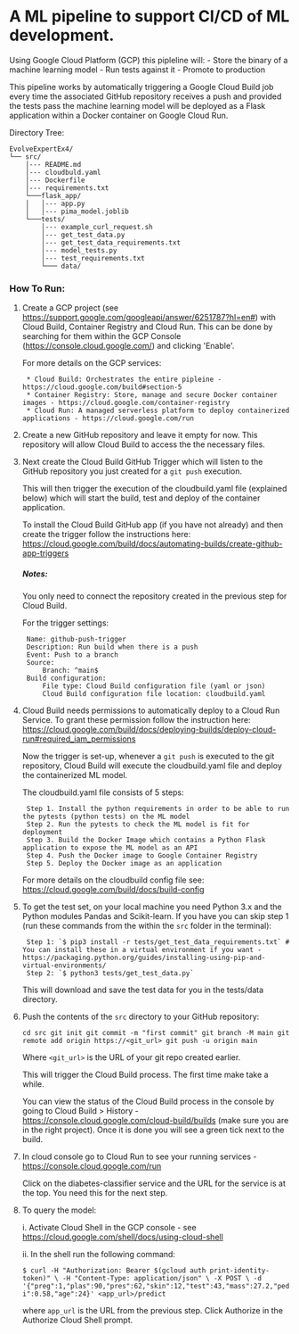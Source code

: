 # A ML pipeline to support CI/CD of ML development. 

Using Google Cloud Platform (GCP) this pipleline will:
	- Store the binary of a machine learning model
	- Run tests against it
	- Promote to production

This pipeline works by automatically triggering a Google Cloud Build job every time the associated GitHub 
repository receives a push and provided the tests pass the machine learning model will be deployed as a 
Flask application within a Docker container on Google Cloud Run.

Directory Tree:

```
EvolveExpertEx4/
└── src/
	│--- README.md
	│--- cloudbuld.yaml    
	│--- Dockerfile
	│--- requirements.txt
	└───flask_app/
	│   │--- app.py
	│   │--- pima_model.joblib  
	└───tests/
	    │--- example_curl_request.sh
	    │--- get_test_data.py
	    │--- get_test_data_requirements.txt
	    │--- model_tests.py
	    │--- test_requirements.txt
	    └─── data/
``` 


### How To Run:

1. Create a GCP project (see https://support.google.com/googleapi/answer/6251787?hl=en#) with Cloud Build, 
	Container Registry and Cloud Run. 
	This can be done by searching for them within the GCP Console (https://console.cloud.google.com/) 
	and clicking 'Enable'.

	For more details on the GCP services:

		* Cloud Build: Orchestrates the entire pipleine - https://cloud.google.com/build#section-5
		* Container Registry: Store, manage and secure Docker container images - https://cloud.google.com/container-registry
		* Cloud Run: A managed serverless platform to deploy containerized applications - https://cloud.google.com/run


2. Create a new GitHub repository and leave it empty for now. 
This repository will allow Cloud Build to access the the necessary files.

3. Next create the Cloud Build GitHub Trigger which will listen to the GitHub repository you just created for a `git push` execution. 

	This will then trigger the execution of the cloudbuild.yaml file (explained below) which will start the build, 
	test and deploy of the container application. 

	To install the Cloud Build GitHub app (if you have not already) and then create the trigger follow the instructions here:
		https://cloud.google.com/build/docs/automating-builds/create-github-app-triggers

	##### Notes:
	You only need to connect the repository created in the previous step for Cloud Build.
	
	For the trigger settings:

		Name: github-push-trigger
		Description: Run build when there is a push
		Event: Push to a branch
		Source: 
			Branch: ^main$
		Build configuration:
			File type: Cloud Build configuration file (yaml or json)
			Cloud Build configuration file location: cloudbuild.yaml

4. Cloud Build needs permissions to automatically deploy to a Cloud Run Service.
	To grant these permission follow the instruction here: 
	https://cloud.google.com/build/docs/deploying-builds/deploy-cloud-run#required_iam_permissions

	Now the trigger is set-up, whenever a `git push` is executed to the git repository, 
	Cloud Build will execute the cloudbuild.yaml file and deploy the containerized ML model.

	The cloudbuild.yaml file consists of 5 steps:
		
		Step 1. Install the python requirements in order to be able to run the pytests (python tests) on the ML model
		Step 2. Run the pytests to check the ML model is fit for deployment
		Step 3. Build the Docker Image which contains a Python Flask application to expose the ML model as an API
		Step 4. Push the Docker image to Google Container Registry
		Step 5. Deploy the Docker image as an application
	For more details on the cloudbuild config file see: https://cloud.google.com/build/docs/build-config

5. To get the test set, on your local machine you need Python 3.x and the Python modules Pandas and Scikit-learn.
	If you have you can skip step 1 (run these commands from the within the `src` folder in the terminal):

		Step 1: `$ pip3 install -r tests/get_test_data_requirements.txt` # You can install these in a virtual environment if you want - https://packaging.python.org/guides/installing-using-pip-and-virtual-environments/
		Step 2: `$ python3 tests/get_test_data.py`

	This will download and save the test data for you in the tests/data directory.

6. Push the contents of the `src` directory to your GitHub repository:

	`cd src
	git init
	git commit -m "first commit"
	git branch -M main
	git remote add origin https://<git_url>
	git push -u origin main`
	
	Where `<git_url>` is the URL of your git repo created earlier.

	This will trigger the Cloud Build process. The first time make take a while.
	
	You can view the status of the Cloud Build process in the console by going to 
	Cloud Build > History - https://console.cloud.google.com/cloud-build/builds (make sure you are in the right project).
	Once it is done you will see a green tick next to the build.

7. In cloud console go to Cloud Run to see your running services - https://console.cloud.google.com/run
	
	Click on the diabetes-classifier service and the URL for the service is at the top. You need this for the next step.

8. To query the model:

	i. Activate Cloud Shell in the GCP console - see https://cloud.google.com/shell/docs/using-cloud-shell

	ii. In the shell run the following command:

	`
	$ curl -H "Authorization: Bearer $(gcloud auth print-identity-token)" \
	 -H "Content-Type: application/json" \
	 -X POST \
	 -d '{"preg":1,"plas":90,"pres":62,"skin":12,"test":43,"mass":27.2,"pedi":0.58,"age":24}' <app_url>/predict
	 `
	 
	 where `app_url` is the URL from the previous step. 
	 Click Authorize in the Authorize Cloud Shell prompt. 







